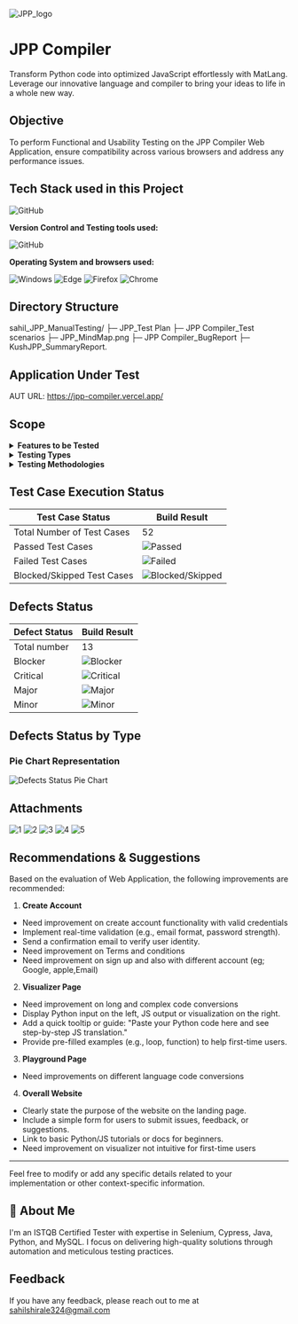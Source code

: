 ![JPP_logo](https://github.com/user-attachments/assets/9a46539a-63a3-4348-bf93-ebe8e326396b)

# JPP Compiler

Transform Python code into optimized JavaScript effortlessly with MatLang. 
Leverage our innovative language and compiler to bring your ideas to life in a whole new way.

## Objective

To perform Functional and Usability Testing on the JPP Compiler Web Application, ensure compatibility across various browsers and address any performance issues.

## Tech Stack used in this Project

<img alt="GitHub" src="https://img.shields.io/badge/Microsoft_Excel-217346?style=for-the-badge&logo=microsoft-excel&logoColor=white" />

**Version Control and Testing tools used:**

<img alt="GitHub" src="https://img.shields.io/badge/GitHub-181717?logo=github&logoColor=white&style=flat" />

**Operating System and browsers used:**

<img alt="Windows" src="https://img.shields.io/badge/Windows-00ADEF?logo=windows&logoColor=white&style=flat" />
<img alt="Edge" src="https://img.shields.io/badge/Edge-5C2D91?logo=microsoft-edge&logoColor=white&style=flat" />
<img alt="Firefox" src="https://img.shields.io/badge/Firefox-FF9500?logo=firefox-browser&logoColor=white&style=flat" />
<img alt="Chrome" src="https://img.shields.io/badge/Chrome-4285F4?logo=google-chrome&logoColor=white&style=flat" />

## Directory Structure
sahil_JPP_ManualTesting/
├─ JPP_Test Plan
├─ JPP Compiler_Test scenarios
├─ JPP_MindMap.png
├─ JPP Compiler_BugReport
├─ KushJPP_SummaryReport.

## Application Under Test 

AUT URL: https://jpp-compiler.vercel.app/

## Scope 
<details>
<summary><strong>Features to be Tested</strong></summary>

- Register
- Login
- Navbar
- Visulizer
- Convert Python code into js 
- Code playground
- MatLang Language
- Connect 
- Sign up


</details>

<details>
<summary><strong>Testing Types</strong></summary>

- Functional Testing
- Usability Testing
- Compatibility Testing

</details>

<details>
<summary><strong>Testing Methodologies</strong></summary>

- Black-box Testing
- Exploratory Testing
- Integration Testing
- End-to-End Testing

</details>


## Test Case Execution Status

| Test Case Status            | Build Result        |
|-----------------------------|---------------------|
| Total Number of Test Cases  | 52                  |
| Passed Test Cases           | ![Passed](https://img.shields.io/badge/-39-green) |
| Failed Test Cases           | ![Failed](https://img.shields.io/badge/-13-red) |
| Blocked/Skipped Test Cases  | ![Blocked/Skipped](https://img.shields.io/badge/-0-yellow) |

## Defects Status

| Defect Status   | Build Result |        
|-----------------|--------------|
| Total number    | 13           |                  
| Blocker         | ![Blocker](https://img.shields.io/badge/-4-red) |
| Critical        | ![Critical](https://img.shields.io/badge/-5-orange) |
| Major           | ![Major](https://img.shields.io/badge/-2-yellow) |
| Minor           | ![Minor](https://img.shields.io/badge/-2-green) |   

## Defects Status by Type

### Pie Chart Representation

![Defects Status Pie Chart](https://image-charts.com/chart?cht=p&chd=t:10,4&chs=300x300&chl=Functional(10)|Usability(3)&chco=FF6347,FFD700)


## Attachments

![1](https://github.com/user-attachments/assets/a476f106-5e74-4db2-bd33-1f2fb4d9da7a)
![2](https://github.com/user-attachments/assets/15a8e44c-ff2f-43f8-8017-623d1da01df8)
![3](https://github.com/user-attachments/assets/58b1f247-1eec-4e0a-b56c-d780a3a3b037)
![4](https://github.com/user-attachments/assets/8be18ca2-e143-4b1a-8acc-ac7ebb079207)
![5](https://github.com/user-attachments/assets/8b71abaf-67aa-4238-bc44-65ec5e180832)


## Recommendations & Suggestions

Based on the evaluation of Web Application, the following improvements are recommended:

1. **Create Account**
-	Need improvement on create account functionality with valid credentials  
-	 Implement real-time validation (e.g., email format, password strength).
-	Send a confirmation email to verify user identity.
-	Need improvement on Terms and conditions 
-	Need improvement on sign up and also with different account (eg; Google, apple,Email)
2. **Visualizer Page**
-	Need improvement on long and complex code  conversions 
-	 Display Python input on the left, JS output or visualization on the right.
-	Add a quick tooltip or guide: "Paste your Python code here and see step-by-step JS translation."
-	Provide pre-filled examples (e.g., loop, function) to help first-time users.
3. **Playground Page** 
-	Need improvements on different language code conversions 
4. **Overall Website**
-	Clearly state the purpose of the website on the landing page.
-	 Include a simple form for users to submit issues, feedback, or suggestions.
-	Link to basic Python/JS tutorials or docs for beginners.
-	Need improvement on visualizer not intuitive for first-time users

---

Feel free to modify or add any specific details related to your implementation or other context-specific information.

## 🚀 About Me

I'm an ISTQB Certified Tester with expertise in Selenium, Cypress, Java, Python, and MySQL. I focus on delivering high-quality solutions through automation and meticulous testing practices.

## Feedback

If you have any feedback, please reach out to me at sahilshirale324@gmail.com